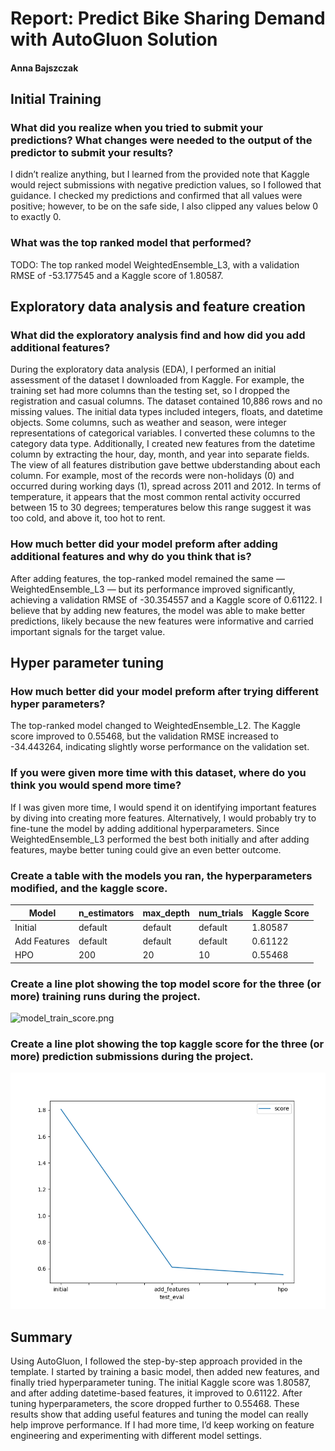 # Report: Predict Bike Sharing Demand with AutoGluon Solution
#### Anna Bajszczak

## Initial Training
### What did you realize when you tried to submit your predictions? What changes were needed to the output of the predictor to submit your results?
I didn’t realize anything, but I learned from the provided note that Kaggle would reject submissions with negative prediction values, so I followed that guidance. I checked my predictions and confirmed that all values were positive; however, to be on the safe side, I also clipped any values below 0 to exactly 0. 

### What was the top ranked model that performed?
TODO: The top ranked model WeightedEnsemble_L3, with a validation RMSE of -53.177545 and a Kaggle score of 1.80587.

## Exploratory data analysis and feature creation
### What did the exploratory analysis find and how did you add additional features?
During the exploratory data analysis (EDA), I performed an initial assessment of the dataset I downloaded from Kaggle. For example, the training set had more columns than the testing set, so I dropped the registration and casual columns. The dataset contained 10,886 rows and no missing values. The initial data types included integers, floats, and datetime objects. Some columns, such as weather and season, were integer representations of categorical variables. I converted these columns to the category data type. Additionally, I created new features from the datetime column by extracting the hour, day, month, and year into separate fields. The view of all features distribution gave bettwe ubderstanding about each column. For example, most of the records were non-holidays (0) and occurred during working days (1), spread across 2011 and 2012. In terms of temperature, it appears that the most common rental activity occurred between 15 to 30 degrees; temperatures below this range suggest it was too cold, and above it, too hot to rent. 

### How much better did your model preform after adding additional features and why do you think that is?
After adding features, the top-ranked model remained the same — WeightedEnsemble_L3 — but its performance improved significantly, achieving a validation RMSE of -30.354557 and a Kaggle score of 0.61122. I believe that by adding new features, the model was able to make better predictions, likely because the new features were informative and carried important signals for the target value.

## Hyper parameter tuning
### How much better did your model preform after trying different hyper parameters?
The top-ranked model changed to WeightedEnsemble_L2. The Kaggle score improved to 0.55468, but the validation RMSE increased to -34.443264, indicating slightly worse performance on the validation set.

### If you were given more time with this dataset, where do you think you would spend more time?
If I was given more time, I would spend it on identifying important features by diving into creating more features. Alternatively, I would probably try to fine-tune the model by adding additional hyperparameters. Since WeightedEnsemble_L3 performed the best both initially and after adding features, maybe better tuning could give an even better outcome.

### Create a table with the models you ran, the hyperparameters modified, and the kaggle score.
| Model         | n_estimators | max_depth | num_trials | Kaggle Score |
|---------------|--------------|-----------|------------|---------------|
| Initial       | default      | default   | default    | 1.80587       |
| Add Features  | default      | default   | default    | 0.61122       |
| HPO           | 200          | 20        | 10         | 0.55468       |

### Create a line plot showing the top model score for the three (or more) training runs during the project.


![model_train_score.png](model_train_score.png)

### Create a line plot showing the top kaggle score for the three (or more) prediction submissions during the project.

![model_test_score.png](model_test_score.png)

## Summary
Using AutoGluon, I followed the step-by-step approach provided in the template. I started by training a basic model, then added new features, and finally tried hyperparameter tuning. The initial Kaggle score was 1.80587, and after adding datetime-based features, it improved to 0.61122. After tuning hyperparameters, the score dropped further to 0.55468. These results show that adding useful features and tuning the model can really help improve performance. If I had more time, I’d keep working on feature engineering and experimenting with different model settings.
